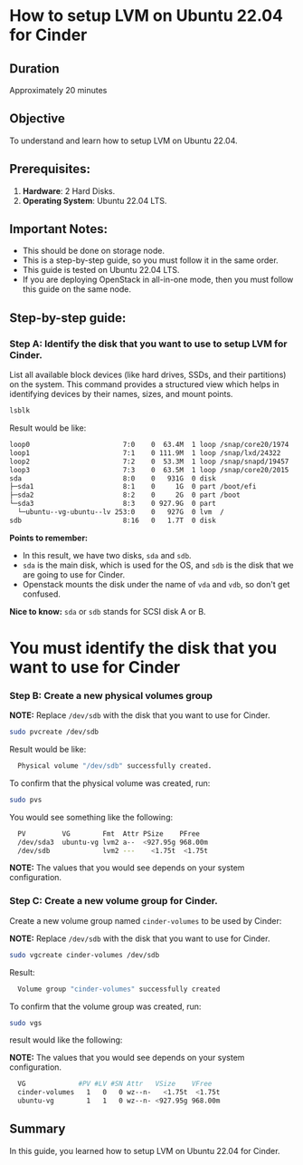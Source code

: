 # How to setup LVM on Ubuntu 22.04 for Cinder

## Duration

Approximately 20 minutes

## Objective

To understand and learn how to setup LVM on Ubuntu 22.04.

## Prerequisites:

1. **Hardware**: 2 Hard Disks.
2. **Operating System**: Ubuntu 22.04 LTS.

## Important Notes:

- This should be done on storage node.
- This is a step-by-step guide, so you must follow it in the same order.
- This guide is tested on Ubuntu 22.04 LTS.
- If you are deploying OpenStack in all-in-one mode, then you must follow this guide on the same node.

## Step-by-step guide:

### Step A: Identify the disk that you want to use to setup LVM for Cinder.

List all available block devices (like hard drives, SSDs, and their partitions) on the system. This command provides a
structured view which helps in identifying devices by their names, sizes, and mount points.

```bash
lsblk
```

Result would be like:

```bash
loop0                       7:0    0  63.4M  1 loop /snap/core20/1974
loop1                       7:1    0 111.9M  1 loop /snap/lxd/24322
loop2                       7:2    0  53.3M  1 loop /snap/snapd/19457
loop3                       7:3    0  63.5M  1 loop /snap/core20/2015
sda                         8:0    0   931G  0 disk
├─sda1                      8:1    0     1G  0 part /boot/efi
├─sda2                      8:2    0     2G  0 part /boot
└─sda3                      8:3    0 927.9G  0 part
  └─ubuntu--vg-ubuntu--lv 253:0    0   927G  0 lvm  /
sdb                         8:16   0   1.7T  0 disk
```

**Points to remember:**

- In this result, we have two disks, `sda` and `sdb`.
- `sda` is the main disk, which is used for the OS, and `sdb` is the disk that we are going to use for Cinder.
- Openstack mounts the disk under the name of `vda` and `vdb`, so don't get confused.

**Nice to know:** `sda` or `sdb` stands for SCSI disk A or B.

# You must identify the disk that you want to use for Cinder

### Step B: Create a new physical volumes group

**NOTE:** Replace `/dev/sdb` with the disk that you want to use for Cinder.

```bash
sudo pvcreate /dev/sdb
```

Result would be like:

```bash
  Physical volume "/dev/sdb" successfully created.
```

To confirm that the physical volume was created, run:

```bash
sudo pvs
```

You would see something like the following:

```bash
  PV         VG        Fmt  Attr PSize    PFree
  /dev/sda3  ubuntu-vg lvm2 a--  <927.95g 968.00m
  /dev/sdb             lvm2 ---    <1.75t  <1.75t
```

**NOTE:** The values that you would see depends on your system configuration.

### Step C: Create a new volume group for Cinder.

Create a new volume group named `cinder-volumes` to be used by Cinder:

**NOTE:** Replace `/dev/sdb` with the disk that you want to use for Cinder.

```bash
sudo vgcreate cinder-volumes /dev/sdb
```

Result:

```bash
  Volume group "cinder-volumes" successfully created
```

To confirm that the volume group was created, run:

```bash
sudo vgs
```

result would like the following:

**NOTE:** The values that you would see depends on your system configuration.

```bash
  VG             #PV #LV #SN Attr   VSize    VFree
  cinder-volumes   1   0   0 wz--n-   <1.75t  <1.75t
  ubuntu-vg        1   1   0 wz--n- <927.95g 968.00m
```

## Summary

In this guide, you learned how to setup LVM on Ubuntu 22.04 for Cinder.